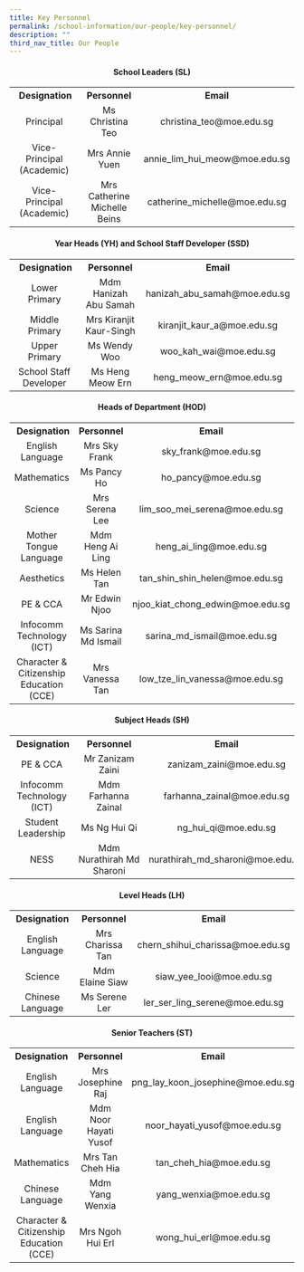```yaml
---
title: Key Personnel
permalink: /school-information/our-people/key-personnel/
description: ""
third_nav_title: Our People
---
```

<h4 style="text-align: center;"><strong>School Leaders (SL)</strong></h4>
<table>
<tbody>
<tr style="text-align: center;">
<th>&nbsp;Designation</th>
<th>Personnel</th>
<th>Email</th>
</tr>
<tr style="text-align: center;">
<td>Principal</td>
<td>Ms Christina Teo</td>
<td>christina_teo@moe.edu.sg</td>
</tr>
<tr style="text-align: center;">
<td>Vice-Principal (Academic)</td>
<td>Mrs Annie Yuen</td>
<td>annie_lim_hui_meow@moe.edu.sg</td>
</tr>
<tr style="text-align: center;">
<td>Vice-Principal (Academic)</td>
<td>Mrs Catherine Michelle Beins</td>
<td>catherine_michelle@moe.edu.sg</td>
</tr>
	
</tbody>
</table>
<h4 style="text-align: center;"><strong>Year Heads (YH) and School Staff Developer (SSD)</strong></h4>
<table>
<tbody>
<tr style="text-align: center;">
<th>&nbsp;Designation</th>
<th>Personnel</th>
<th>Email</th>
</tr>
<tr style="text-align: center;">
<td>Lower Primary</td>
<td>Mdm Hanizah Abu Samah</td>
<td>hanizah_abu_samah@moe.edu.sg</td>
</tr>
<tr style="text-align: center;">
<td>Middle Primary</td>
<td>Mrs Kiranjit Kaur-Singh</td>
<td>kiranjit_kaur_a@moe.edu.sg</td>
</tr>
	
<tr style="text-align: center;">
<td>Upper Primary</td>
<td>Ms Wendy Woo</td>
<td>woo_kah_wai@moe.edu.sg</td>
</tr>
	
<tr style="text-align: center;">
<td>School Staff Developer</td>
<td>Ms Heng Meow Ern</td>
<td>heng_meow_ern@moe.edu.sg</td>
</tr>
	
</tbody>
</table>
<h4 style="text-align: center;"><strong>Heads of Department (HOD)</strong></h4>
<table>
<tbody>
<tr style="text-align: center;">
<th>&nbsp;Designation</th>
<th>Personnel</th>
<th>Email</th>
</tr>
<tr style="text-align: center;">
<td>English Language</td>
<td>Mrs Sky Frank</td>
<td>sky_frank@moe.edu.sg</td>
</tr>
<tr style="text-align: center;">
<td>Mathematics</td>
<td>Ms Pancy Ho</td>
<td>ho_pancy@moe.edu.sg</td>
</tr>
<tr style="text-align: center;">
<td>Science</td>
<td>Mrs Serena Lee</td>
<td>lim_soo_mei_serena@moe.edu.sg</td>
</tr>
<tr style="text-align: center;">
<td>Mother Tongue Language</td>
<td>Mdm Heng Ai Ling</td>
<td>heng_ai_ling@moe.edu.sg</td>
</tr>
<tr style="text-align: center;">
<td>Aesthetics</td>
<td>Ms Helen Tan</td>
<td>tan_shin_shin_helen@moe.edu.sg</td>
</tr>
<tr style="text-align: center;">
<td>PE &amp; CCA</td>
<td>Mr Edwin Njoo</td>
<td>njoo_kiat_chong_edwin@moe.edu.sg</td>
</tr>
	
<tr style="text-align: center;">
<td>Infocomm Technology (ICT)</td>
<td>Ms Sarina Md Ismail</td>
<td>sarina_md_ismail@moe.edu.sg</td>
</tr>
	
<tr style="text-align: center;">
<td>Character &amp; Citizenship Education (CCE)</td>
<td>Mrs Vanessa Tan</td>
<td >low_tze_lin_vanessa@moe.edu.sg</td>
</tr>
	
</tbody>
</table>
<h4 style="text-align: center;"><strong>Subject Heads (SH)</strong></h4>
<table>
<tbody>
<tr style="text-align: center;">
<th>&nbsp;Designation</th>
<th>Personnel</th>
<th>Email</th>
</tr>
<tr style="text-align: center;">
<td>PE &amp; CCA</td>
<td>Mr Zanizam Zaini</td>
<td>zanizam_zaini@moe.edu.sg</td>
</tr>
<tr style="text-align: center;">
<td>Infocomm Technology (ICT)</td>
<td>Mdm Farhanna Zainal</td>
<td>farhanna_zainal@moe.edu.sg</td>
</tr>
	<tr style="text-align: center;">
<td>Student Leadership</td>
<td>Ms Ng Hui Qi</td>
<td>ng_hui_qi@moe.edu.sg</td>
</tr>
<tr style="text-align: center;">
<td >NESS</td>
<td>Mdm Nurathirah Md Sharoni</td>
<td>nurathirah_md_sharoni@moe.edu.sg</td>
</tr>
</tbody>
</table>
<h4 style="text-align: center;"><strong>Level Heads (LH)</strong></h4>
<table>
<tbody>
<tr style="text-align: center;">
<th>Designation</th>
<th>Personnel</th>
<th>Email</th>
</tr>
<tr style="text-align: center;">
<td>English Language</td>
<td>Mrs Charissa Tan</td>
<td>chern_shihui_charissa@moe.edu.sg</td>
</tr>
<tr style="text-align: center;">
<td>Science</td>
<td>Mdm Elaine Siaw</td>
<td>siaw_yee_looi@moe.edu.sg</td>
</tr>
<tr style="text-align: center;">
<td>Chinese Language</td>
<td>Ms Serene Ler</td>
<td>ler_ser_ling_serene@moe.edu.sg</td>
</tr>
	
</tbody>
</table>
<h4 style="text-align: center;"><strong>Senior Teachers (ST)</strong></h4>
<table>
<tbody>
<tr>
<th style="text-align: center;">Designation</th>
<th style="text-align: center;">Personnel</th>
<th style="text-align: center;">Email</th>
</tr>
<tr style="text-align: center;">
<td>English Language</td>
<td>Mrs Josephine Raj</td>
<td>png_lay_koon_josephine@moe.edu.sg</td>
</tr>
<tr style="text-align: center;">
<td>English Language</td>
<td>Mdm Noor Hayati Yusof</td>
<td>noor_hayati_yusof@moe.edu.sg</td>
</tr>
<tr style="text-align: center;">
<td >Mathematics</td>
<td >Mrs Tan Cheh Hia</td>
<td >tan_cheh_hia@moe.edu.sg</td>
</tr>
<tr style="text-align: center;">
<td>Chinese Language</td>
<td>Mdm Yang Wenxia</td>
<td>yang_wenxia@moe.edu.sg</td>
</tr>
	<tr style="text-align: center;">
<td>Character & Citizenship Education (CCE)</td>
<td>Mrs Ngoh Hui Erl</td>
<td>wong_hui_erl@moe.edu.sg</td>
</tr>
</tbody>
</table>